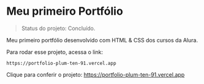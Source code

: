 # Meu primeiro Portfólio

> Status do projeto: Concluído.

Meu primeiro portfólio desenvolvido com HTML &amp; CSS dos cursos da Alura.

Para rodar esse projeto, acessa o link:
````
https://portfolio-plum-ten-91.vercel.app
````

Clique para conferir o projeto: https://portfolio-plum-ten-91.vercel.app
